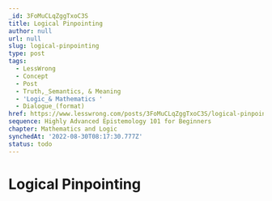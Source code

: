 ```yaml
---
_id: 3FoMuCLqZggTxoC3S
title: Logical Pinpointing
author: null
url: null
slug: logical-pinpointing
type: post
tags:
  - LessWrong
  - Concept
  - Post
  - Truth,_Semantics, & Meaning
  - 'Logic_& Mathematics '
  - Dialogue_(format)
href: https://www.lesswrong.com/posts/3FoMuCLqZggTxoC3S/logical-pinpointing
sequence: Highly Advanced Epistemology 101 for Beginners
chapter: Mathematics and Logic
synchedAt: '2022-08-30T08:17:30.777Z'
status: todo
---
```


# Logical Pinpointing
